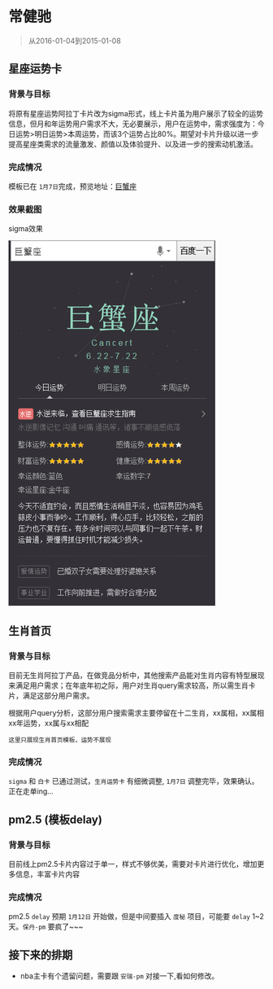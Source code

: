 # 常健驰

> 从2016-01-04到2015-01-08

## 星座运势卡

### 背景与目标

将原有星座运势阿拉丁卡片改为sigma形式，线上卡片虽为用户展示了较全的运势信息，但月和年运势用户需求不大，无必要展示，用户在运势中，需求强度为：今日运势>明日运势>本周运势，而该3个运势占比80%。期望对卡片升级以进一步提高星座类需求的流量激发、颜值以及体验提升、以及进一步的搜索动机激活。

### 完成情况

模板已在 `1月7日`完成，预览地址：[巨蟹座](https://wwwhttps.baidu.com/s?dev_workspace=platform&dev_tpl=wise_fortune&tn=iphone&sid=99999&dev_online=0&dev_module=aladdin-wise&dev_file=default.xml&dev_fileformat=xml&dev_pos=asResult&wd=%E5%B7%A8%E8%9F%B9%E5%BA%A7&word=%E5%B7%A8%E8%9F%B9%E5%BA%A7)

### 效果截图

sigma效果

![](img/v_changjianchi/xz.png)

## 生肖首页

### 背景与目标

目前无生肖阿拉丁产品，在做竞品分析中，其他搜索产品能对生肖内容有特型展现来满足用户需求；在年底年初之际，用户对生肖query需求较高，所以需生肖卡片，满足这部分用户需求。

根据用户query分析，这部分用户搜索需求主要停留在十二生肖，xx属相，xx属相xx年运势，xx属与xx相配

`这里只展现生肖首页模板，运势不展现`

### 完成情况

`sigma` 和 `白卡` 已通过测试，`生肖运势卡` 有细微调整, `1月7日` 调整完毕，效果确认。正在走单ing...

## pm2.5 (模板delay)

### 背景与目标

目前线上pm2.5卡片内容过于单一，样式不够优美，需要对卡片进行优化，增加更多信息，丰富卡片内容

### 完成情况

pm2.5 `delay` 预期 `1月12日` 开始做，但是中间要插入 `度秘` 项目，可能要 `delay` 1~2天。`保丹-pm` 要疯了~~~

## 接下来的排期

* nba主卡有个遗留问题，需要跟 `安瑞-pm` 对接一下,看如何修改。
